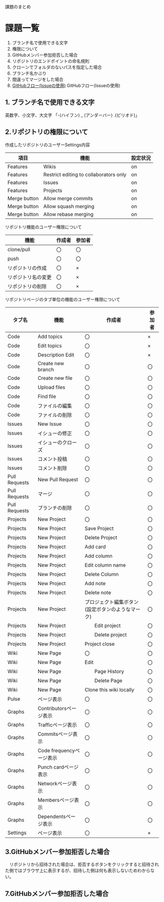 課題のまとめ

# **課題一覧**
1. ブランチ名で使用できる文字
1. 権限について
1. GitHubメンバー参加拒否した場合
1. リポジトリのエンドポイントの命名規則
1. クローンでフォルダのないパスを指定した場合
1. ブランチ名かぶり
1. 間違ってマージをした場合
1. [GitHubフロー(Issueの使用)](https://github.com/akekaneko/swagger-sample/blob/master/GitHubFlow.md) GitHubフロー(Issueの使用)

## **1. ブランチ名で使用できる文字**
英数字、小文字、大文字  「-(ハイフン)  _ (アンダーバー) .(ピリオド)」

## **2.リポジトリの権限について**

作成したリポジトリのユーザーSettings内容

|項目|機能|設定状況  |
|---|---|---|
|Features|Wikis|on|
|Features|Restrict editing to collaborators only|on|
|Features|Issues |on|
|Features|Projects|on|
|Merge button|Allow merge commits  |on|
|Merge button|Allow squash merging |on|
|Merge button|Allow rebase merging  |on|

リポジトリ機能のユーザー権限について

|機能|作成者|参加者 |
|---|---|---|
|clone/pull |〇|〇|
|push|〇|〇|
|リポジトリの作成|〇|×|
|リポジトリ名の変更|〇|×|
|リポジトリの削除|〇|×|

リポジトリページのタブ単位の機能のユーザー権限について

|タブ名|機能|作成者|参加者|
|---|---|---|---|
|Code|Add topics|〇|×|
|Code|Edit topics|〇|×|
|Code|Description Edit|〇|×|
|Code|Create new branch|〇|〇|
|Code|Create new file|〇|〇|
|Code|Upload files|〇|〇|
|Code|Find file|〇|〇|
|Code|ファイルの編集|〇|〇|
|Code|ファイルの削除|〇|〇|
|Issues|New Issue|〇|〇|
|Issues|イシューの修正|〇|〇|
|Issues|イシューのクローズ|〇|〇|
|Issues|コメント投稿|〇|〇|
|Issues|コメント削除|〇|〇|
|Pull Requests|New Pull Request|〇|〇|
|Pull Requests|マージ|〇|〇|
|Pull Requests|ブランチの削除|〇|〇|
|Projects|New Project|〇|〇|
|Projects|New Project|Save Project|〇|〇|
|Projects|New Project|Delete Project|〇|〇|
|Projects|New Project|Add card|〇|〇|
|Projects|New Project|Add column|〇|〇|
|Projects|New Project|Edit column name|〇|〇|
|Projects|New Project|Delete Column|〇|〇|
|Projects|New Project|Add note|〇|〇|
|Projects|New Project|Delete note|〇|〇|
|Projects|New Project|プロジェクト編集ボタン(設定ボタンのようなマーク)|〇|〇|
|Projects|New Project|　　Edit project|〇|〇|
|Projects|New Project|　　Delete project|〇|〇|
|Projects|New Project|Project close|〇|〇|
|Wiki|New Page|〇|〇|
|Wiki|New Page|Edit|〇|〇|
|Wiki|New Page|　　Page History|〇|〇|
|Wiki|New Page|　　Delete Page|〇|〇|
|Wiki|New Page|Clone this wiki locally|〇|〇|
|Pulse|ページ表示|〇|〇|
|Graphs|Contributorsページ表示|〇|〇|
|Graphs|Trafficページ表示|〇|〇|
|Graphs|Commitsページ表示|〇|〇|
|Graphs|Code frequencyページ表示|〇|〇|
|Graphs|Punch cardページ表示|〇|〇|
|Graphs|Networkページ表示|〇|〇|
|Graphs|Membersページ表示|〇|〇|
|Graphs|Dependentsページ表示|〇|〇|
|Settings|ページ表示|〇|×|

## **3.GitHubメンバー参加拒否した場合**
　リポジトリから招待された場合は、拒否するボタンをクリックすると招待された側ではブラウザ上に表示するが、招待した側は何も表示しないためわからない。

## **7.GitHubメンバー参加拒否した場合**
